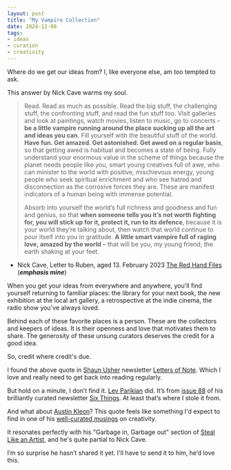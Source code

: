 ```yaml
---
layout: post
title: "My Vampire Collection"
date: 2024-12-08
tags:
- ideas
- curation
- creativity
---
```

Where do we get our ideas from? I, like everyone else, am too tempted to ask.

This answer by Nick Cave warms my soul.

> Read. Read as much as possible. Read the big stuff, the challenging stuff, the confronting stuff, and read the fun stuff too. Visit galleries and look at paintings, watch movies, listen to music, go to concerts –  **be a little vampire running around the place sucking up all the art and ideas you can**. Fill yourself with the beautiful stuff of the world. **Have fun. Get amazed. Get astonished. Get awed on a regular basis**, so that getting awed is habitual and becomes a state of being. Fully understand your enormous value in the scheme of things because the planet needs people like you, smart young creatives full of awe, who can minister to the world with positive, mischievous energy, young people who seek spiritual enrichment and who see hatred and disconnection as the corrosive forces they are. These are manifest indicators of a human being with immense potential.
> 
> Absorb into yourself the world’s full richness and goodness and fun and genius, so that **when someone tells you it’s not worth fighting for, you will stick up for it, protect it, run to its defence**, because it is your world they’re talking about, then watch that world continue to pour itself into you in gratitude. **A little smart vampire full of raging love, amazed by the world** – that will be you, my young friend, the earth shaking at your feet.
- Nick Cave, Letter to Ruben, aged 13. February 2023 [The Red Hand Files](https://www.theredhandfiles.com/im-13-in-a-world-ridden-with-so-much-hate-and-disconnect-how-do-i-live-life-to-its-absolute-fullest-and-not-waste-my-potential-especially-as-a-creative-also-what-is-a-great-way-to-spiritually/#) (***emphasis mine***)

When you get your ideas from everywhere and anywhere, you'll find yourself returning to familiar places: the library for your next book, the new exhibition at the local art gallery, a retrospective at the indie cinema, the radio show you've always loved. 

Behind each of these favorite places is a person. These are the collectors and keepers of ideas. It is their openness and love that motivates them to share. The generosity of these unsung curators deserves the credit for a good idea.

So, credit where credit's due.

I found the above quote in [Shaun Usher](https://shaunusher.com/) newsletter [Letters of Note](https://news.lettersofnote.com/p/be-a-little-vampire). Which I love and really need to get back into reading regularly. 

But hold on a minute, I don’t find it. [Lev Parikian](https://levparikian.com/) did. It’s from [issue 88](https://levparikian.substack.com/p/six-things-volume-88) of his brilliantly curated newsletter [Six Things](https://levparikian.substack.com/about). At least that’s where I stole it from. 

And what about [Austin Kleon](https://austinkleon.com/)? This quote feels like something I'd expect to find in one of his [well-curated musings](https://austinkleon.substack.com/) on creativity.

It resonates perfectly with his "Garbage in, Garbage out" section of [Steal Like an Artist](https://austinkleon.com/steal/), and he's quite partial to Nick Cave.

I’m so surprise he hasn’t shared it yet. I'll have to send it to him, he’d love this.